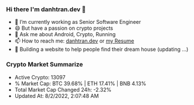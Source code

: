 ### Hi there I'm danhtran.dev 👋

- 🔭 I’m currently working as Senior Software Engineer
- 😄 But have a passion on crypto projects
- 💬 Ask me about Android, Crypto, Running 
- 📫 How to reach me: <a href="https://danhtran.dev" target="_blank">danhtran.dev</a> or <a href="Developer-Resume.pdf" target="_blank">my Resume</a>
- 🌱 Building a website to help people find their dream house (updating ...)

### Crypto Market Summarize
- Active Crypto: 13097
- % Market Cap: BTC 39.68% | ETH 17.41% | BNB 4.13%
- Total Market Cap Changed 24h: -2.32%
- Updated At: 8/2/2022, 2:07:48 AM
